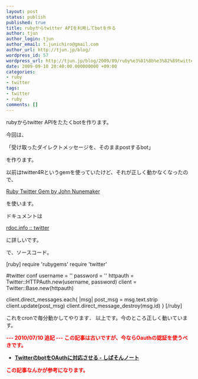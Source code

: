 ```yaml
---
layout: post
status: publish
published: true
title: rubyからtwitter APIを利用してbotを作る
author: tjun
author_login: tjun
author_email: t.junichiro@gmail.com
author_url: http://tjun.jp/blog/
wordpress_id: 57
wordpress_url: http://tjun.jp/blog/2009/09/ruby%e3%81%8b%e3%82%89twitter-api%e3%82%92%e5%88%a9%e7%94%a8%e3%81%97%e3%81%a6bot%e3%82%92%e4%bd%9c%e3%82%8b/
date: 2009-09-10 20:40:00.000000000 +09:00
categories:
- ruby
- twitter
tags:
- twitter
- ruby
comments: []
---
```

rubyからtwitter APIをたたくbotを作ります。

今回は、

「受け取ったダイレクトメッセージを、そのままpostするbot」

を作ります。

以前はtwitter4Rというgemを使っていたけど、それが正しく動かなくなったので、

<a href="http://twitter.rubyforge.org/">Ruby Twitter Gem by John Nunemaker</a>

を使います。

ドキュメントは

<a href="http://rdoc.info/projects/jnunemaker/twitter">rdoc.info :: twitter</a>

に詳しいです。

で、ソースコード。

[ruby]
require 'rubygems'
require 'twitter'

#twitter conf
username = ''
password = ''
httpauth = Twitter::HTTPAuth.new(username, password)
client = Twitter::Base.new(httpauth)

client.direct_messages.each{ |msg|
  post_msg = msg.text.strip
  client.update(post_msg)
  client.direct_message_destroy(msg.id)
}
[/ruby]

これをcronで毎分動かしてやります．
以上です。今のところ正しく動いています。

<span style="color: #ff0000;"><strong>--- 2010/07/10 追記 ---
この記事は古いですが、今ならOauthの認証を使うべきです。</strong></span>
<ul>
	<li><span style="color: #ff0000;"><strong><a href="http://d.hatena.ne.jp/shibason/20090802/1249204953">TwitterのbotをOAuthに対応させる - しばそんノート</a></strong></span></li>
</ul>
<span style="color: #ff0000;"><strong>この記事なんかが参考になります。</strong></span>
